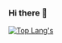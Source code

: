 ### Hi there 👋

<!--
**user-of-github/user-of-github** is a ✨ _special_ ✨ repository because its `README.md` (this file) appears on your GitHub profile.

Here are some ideas to get you started:

- 🔭 I’m currently working on ...
- 🌱 I’m currently learning ...
- 👯 I’m looking to collaborate on ...
- 🤔 I’m looking for help with ...
- 💬 Ask me about ...
- 📫 How to reach me: ...
- 😄 Pronouns: ...
- ⚡ Fun fact: ...
-->

[![Top Lang's](https://github-readme-stats.vercel.app/api/top-langs/?username=user-of-github&hide=Cmake,Makefile)](https://github.com/anuraghazra/github-readme-stats)
